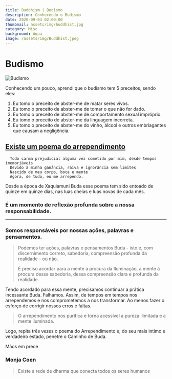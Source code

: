 ```yaml
---
title: Buddhism | Budismo
description: Conhecendo o Budismo
date: 2020-09-03 02:00:00
thumbnail: assets/img/buddhist.jpg
category: Misc
background: Aqua
image: /assets/img/Buddhist.jpeg
---
```

# Budismo

![Budismo](assets/img/buddhist.jpg)

Conhecendo um pouco, aprendi que o budismo tem 5 preceitos, sendo eles:

1. Eu tomo o preceito de abster-me de matar seres vivos.
2. Eu tomo o preceito de abster-me de tomar o que não for dado.
3. Eu tomo o preceito de abster-me de comportamento sexual impróprio.
4. Eu tomo o preceito de abster-me da linguagem incorreta.
5. Eu tomo o preceito de abster-me do vinho, álcool e outros embriagantes que causam a negligência.

## [Existe um poema do arrependimento](https://www.monjacoen.com.br/a-monja-coen/2-uncategorised/1585-poema-do-arrependimento)

```
  Todo carma prejudicial alguma vez cometido por mim, desde tempos imemoriáveis
  Devido à minha ganância, raiva e ignorância sem limites
  Nascido de meu corpo, boca e mente
  Agora, de tudo, eu me arrependo.
```

Desde a época de Xaquiamuni Buda esse poema tem sido entoado de quinze em quinze dias, nas luas cheias e luas novas de cada mês.

### É um momento de reflexão profunda sobre a nossa responsabilidade.

- - -

### Somos responsáveis por nossas ações, palavras e pensamentos.

> Podemos ter ações, palavras e pensamentos Buda - isto é, com discernimento correto, sabedoria, compreensão profunda da realidade - ou não.
>
> É preciso acordar para a mente à procura da Iluminação, a mente à procura dessa sabedoria, dessa compreensão clara e profunda da realidade.

Tendo acordado para essa mente, precisamos continuar a prática incessante Buda. Falhamos. Assim, de tempos em tempos nos arrependemos e nos comprometemos a nos transformar. Ao menos fazer o esforço de corrigir nossos erros e faltas.

> O arrependimento nos purifica e torna acessível a pureza ilimitada e a mente iluminada.

Logo, repita três vezes o poema do Arrependimento e, do seu mais intimo e verdadeiro estado, penetre o Caminho de Buda.

Mãos em prece

### Monja Coen

> Existe a rede de dharma que conecta todos os seres humanos